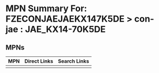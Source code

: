 



# MPN Summary For: FZECONJAEJAEKX147K5DE > con-jae : JAE_KX14-70K5DE

## MPNs
  

|MPN|Direct Links|Search Links|
| :--- | :--- | :--- |
||||
